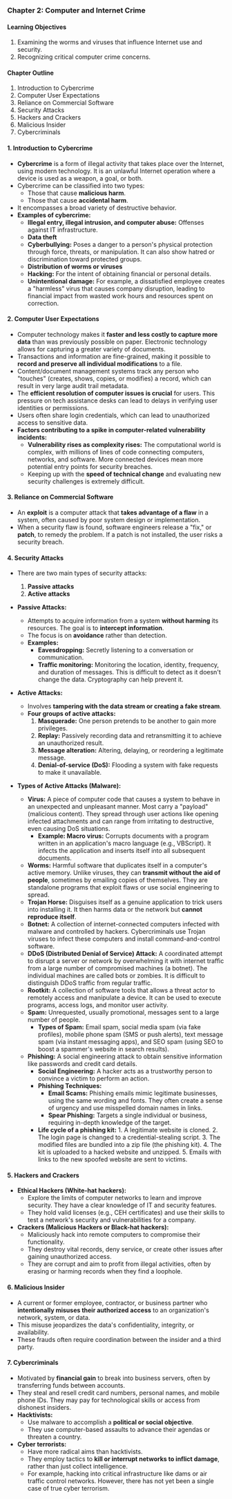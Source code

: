 
### Chapter 2: Computer and Internet Crime

#### **Learning Objectives**
1.  Examining the worms and viruses that influence Internet use and security.
2.  Recognizing critical computer crime concerns.

#### **Chapter Outline**
1.  Introduction to Cybercrime
2.  Computer User Expectations
3.  Reliance on Commercial Software
4.  Security Attacks
5.  Hackers and Crackers
6.  Malicious Insider
7.  Cybercriminals

#### **1. Introduction to Cybercrime**
*   **Cybercrime** is a form of illegal activity that takes place over the Internet, using modern technology. It is an unlawful Internet operation where a device is used as a weapon, a goal, or both.
*   Cybercrime can be classified into two types:
    *   Those that cause **malicious harm**.
    *   Those that cause **accidental harm**.
*   It encompasses a broad variety of destructive behavior.
*   **Examples of cybercrime:**
    *   **Illegal entry, illegal intrusion, and computer abuse:** Offenses against IT infrastructure.
    *   **Data theft**
    *   **Cyberbullying:** Poses a danger to a person's physical protection through force, threats, or manipulation. It can also show hatred or discrimination toward protected groups.
    *   **Distribution of worms or viruses**
    *   **Hacking:** For the intent of obtaining financial or personal details.
    *   **Unintentional damage:** For example, a dissatisfied employee creates a "harmless" virus that causes company disruption, leading to financial impact from wasted work hours and resources spent on correction.

#### **2. Computer User Expectations**
*   Computer technology makes it **faster and less costly to capture more data** than was previously possible on paper. Electronic technology allows for capturing a greater variety of documents.
*   Transactions and information are fine-grained, making it possible to **record and preserve all individual modifications** to a file.
*   Content/document management systems track any person who "touches" (creates, shows, copies, or modifies) a record, which can result in very large audit trail metadata.
*   The **efficient resolution of computer issues is crucial** for users. This pressure on tech assistance desks can lead to delays in verifying user identities or permissions.
*   Users often share login credentials, which can lead to unauthorized access to sensitive data.
*   **Factors contributing to a spike in computer-related vulnerability incidents:**
    *   **Vulnerability rises as complexity rises:** The computational world is complex, with millions of lines of code connecting computers, networks, and software. More connected devices mean more potential entry points for security breaches.
    *   Keeping up with the **speed of technical change** and evaluating new security challenges is extremely difficult.

#### **3. Reliance on Commercial Software**
*   An **exploit** is a computer attack that **takes advantage of a flaw** in a system, often caused by poor system design or implementation.
*   When a security flaw is found, software engineers release a "fix," or **patch**, to remedy the problem. If a patch is not installed, the user risks a security breach.

#### **4. Security Attacks**
*   There are two main types of security attacks:
    1.  **Passive attacks**
    2.  **Active attacks**

*   **Passive Attacks:**
    *   Attempts to acquire information from a system **without harming** its resources. The goal is to **intercept information**.
    *   The focus is on **avoidance** rather than detection.
    *   **Examples:**
        *   **Eavesdropping:** Secretly listening to a conversation or communication.
        *   **Traffic monitoring:** Monitoring the location, identity, frequency, and duration of messages. This is difficult to detect as it doesn't change the data. Cryptography can help prevent it.

*   **Active Attacks:**
    *   Involves **tampering with the data stream or creating a fake stream**.
    *   **Four groups of active attacks:**
        1.  **Masquerade:** One person pretends to be another to gain more privileges.
        2.  **Replay:** Passively recording data and retransmitting it to achieve an unauthorized result.
        3.  **Message alteration:** Altering, delaying, or reordering a legitimate message.
        4.  **Denial-of-service (DoS):** Flooding a system with fake requests to make it unavailable.

*   **Types of Active Attacks (Malware):**
    *   **Virus:** A piece of computer code that causes a system to behave in an unexpected and unpleasant manner. Most carry a "payload" (malicious content). They spread through user actions like opening infected attachments and can range from irritating to destructive, even causing DoS situations.
        *   **Example: Macro virus:** Corrupts documents with a program written in an application's macro language (e.g., VBScript). It infects the application and inserts itself into all subsequent documents.
    *   **Worms:** Harmful software that duplicates itself in a computer's active memory. Unlike viruses, they can **transmit without the aid of people**, sometimes by emailing copies of themselves. They are standalone programs that exploit flaws or use social engineering to spread.
    *   **Trojan Horse:** Disguises itself as a genuine application to trick users into installing it. It then harms data or the network but **cannot reproduce itself**.
    *   **Botnet:** A collection of internet-connected computers infected with malware and controlled by hackers. Cybercriminals use Trojan viruses to infect these computers and install command-and-control software.
    *   **DDoS (Distributed Denial of Service) Attack:** A coordinated attempt to disrupt a server or network by overwhelming it with internet traffic from a large number of compromised machines (a botnet). The individual machines are called bots or zombies. It is difficult to distinguish DDoS traffic from regular traffic.
    *   **Rootkit:** A collection of software tools that allows a threat actor to remotely access and manipulate a device. It can be used to execute programs, access logs, and monitor user activity.
    *   **Spam:** Unrequested, usually promotional, messages sent to a large number of people.
        *   **Types of Spam:** Email spam, social media spam (via fake profiles), mobile phone spam (SMS or push alerts), text message spam (via instant messaging apps), and SEO spam (using SEO to boost a spammer's website in search results).
    *   **Phishing:** A social engineering attack to obtain sensitive information like passwords and credit card details.
        *   **Social Engineering:** A hacker acts as a trustworthy person to convince a victim to perform an action.
        *   **Phishing Techniques:**
            *   **Email Scams:** Phishing emails mimic legitimate businesses, using the same wording and fonts. They often create a sense of urgency and use misspelled domain names in links.
            *   **Spear Phishing:** Targets a single individual or business, requiring in-depth knowledge of the target.
        *   **Life cycle of a phishing kit:** 1. A legitimate website is cloned. 2. The login page is changed to a credential-stealing script. 3. The modified files are bundled into a zip file (the phishing kit). 4. The kit is uploaded to a hacked website and unzipped. 5. Emails with links to the new spoofed website are sent to victims.

#### **5. Hackers and Crackers**
*   **Ethical Hackers (White-hat hackers):**
    *   Explore the limits of computer networks to learn and improve security. They have a clear knowledge of IT and security features.
    *   They hold valid licenses (e.g., CEH certificates) and use their skills to test a network's security and vulnerabilities for a company.
*   **Crackers (Malicious Hackers or Black-hat hackers):**
    *   Maliciously hack into remote computers to compromise their functionality.
    *   They destroy vital records, deny service, or create other issues after gaining unauthorized access.
    *   They are corrupt and aim to profit from illegal activities, often by erasing or harming records when they find a loophole.

#### **6. Malicious Insider**
*   A current or former employee, contractor, or business partner who **intentionally misuses their authorized access** to an organization's network, system, or data.
*   This misuse jeopardizes the data's confidentiality, integrity, or availability.
*   These frauds often require coordination between the insider and a third party.

#### **7. Cybercriminals**
*   Motivated by **financial gain** to break into business servers, often by transferring funds between accounts.
*   They steal and resell credit card numbers, personal names, and mobile phone IDs. They may pay for technological skills or access from dishonest insiders.
*   **Hacktivists:**
    *   Use malware to accomplish a **political or social objective**.
    *   They use computer-based assaults to advance their agendas or threaten a country.
*   **Cyber terrorists:**
    *   Have more radical aims than hacktivists.
    *   They employ tactics to **kill or interrupt networks to inflict damage**, rather than just collect intelligence.
    *   For example, hacking into critical infrastructure like dams or air traffic control networks. However, there has not yet been a single case of true cyber terrorism.

